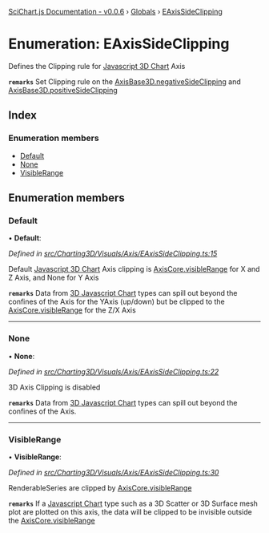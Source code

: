 [SciChart.js Documentation - v0.0.6](../README.md) › [Globals](../globals.md) › [EAxisSideClipping](eaxissideclipping.md)

# Enumeration: EAxisSideClipping

Defines the Clipping rule for [Javascript 3D Chart](https://www.scichart.com/javascript-chart-features) Axis

**`remarks`** 
Set Clipping rule on the [AxisBase3D.negativeSideClipping](../classes/axisbase3d.md#negativesideclipping) and [AxisBase3D.positiveSideClipping](../classes/axisbase3d.md#positivesideclipping)

## Index

### Enumeration members

* [Default](eaxissideclipping.md#default)
* [None](eaxissideclipping.md#none)
* [VisibleRange](eaxissideclipping.md#visiblerange)

## Enumeration members

###  Default

• **Default**:

*Defined in [src/Charting3D/Visuals/Axis/EAxisSideClipping.ts:15](https://github.com/ABTSoftware/SciChart.Dev/blob/ff9f38d289/Web/src/SciChart/src/Charting3D/Visuals/Axis/EAxisSideClipping.ts#L15)*

Default [Javascript 3D Chart](https://www.scichart.com/javascript-chart-features) Axis clipping is
[AxisCore.visibleRange](../classes/axiscore.md#visiblerange) for X and Z Axis, and None for Y Axis

**`remarks`** 
Data from [3D Javascript Chart](https://www.scichart.com/javascript-chart-features) types can spill
out beyond the confines of the Axis for the YAxis (up/down)
but be clipped to the [AxisCore.visibleRange](../classes/axiscore.md#visiblerange) for the Z/X Axis

___

###  None

• **None**:

*Defined in [src/Charting3D/Visuals/Axis/EAxisSideClipping.ts:22](https://github.com/ABTSoftware/SciChart.Dev/blob/ff9f38d289/Web/src/SciChart/src/Charting3D/Visuals/Axis/EAxisSideClipping.ts#L22)*

3D Axis Clipping is disabled

**`remarks`** 
Data from [3D Javascript Chart](https://www.scichart.com/javascript-chart-features)
types can spill out beyond the confines of the Axis.

___

###  VisibleRange

• **VisibleRange**:

*Defined in [src/Charting3D/Visuals/Axis/EAxisSideClipping.ts:30](https://github.com/ABTSoftware/SciChart.Dev/blob/ff9f38d289/Web/src/SciChart/src/Charting3D/Visuals/Axis/EAxisSideClipping.ts#L30)*

RenderableSeries are clipped by [AxisCore.visibleRange](../classes/axiscore.md#visiblerange)

**`remarks`** 
If a [Javascript Chart](https://www.scichart.com/javascript-chart-features) type such as a
3D Scatter or 3D Surface mesh plot are plotted on this axis,
the data will be clipped to be invisible outside the [AxisCore.visibleRange](../classes/axiscore.md#visiblerange)
